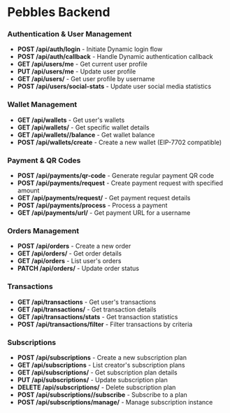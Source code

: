 # Pebbles Backend

### Authentication & User Management

- **POST /api/auth/login** - Initiate Dynamic login flow
- **POST /api/auth/callback** - Handle Dynamic authentication callback
- **GET /api/users/me** - Get current user profile
- **PUT /api/users/me** - Update user profile
- **GET /api/users/** - Get user profile by username
- **POST /api/users/social-stats** - Update user social media statistics

### Wallet Management

- **GET /api/wallets** - Get user's wallets
- **GET /api/wallets/** - Get specific wallet details
- **GET /api/wallets//balance** - Get wallet balance
- **POST /api/wallets/create** - Create a new wallet (EIP-7702 compatible)

### Payment & QR Codes

- **POST /api/payments/qr-code** - Generate regular payment QR code
- **POST /api/payments/request** - Create payment request with specified amount
- **GET /api/payments/request/** - Get payment request details
- **POST /api/payments/process** - Process a payment
- **GET /api/payments/url/** - Get payment URL for a username

### Orders Management

- **POST /api/orders** - Create a new order
- **GET /api/orders/** - Get order details
- **GET /api/orders** - List user's orders
- **PATCH /api/orders/** - Update order status

### Transactions

- **GET /api/transactions** - Get user's transactions
- **GET /api/transactions/** - Get transaction details
- **GET /api/transactions/stats** - Get transaction statistics
- **POST /api/transactions/filter** - Filter transactions by criteria

### Subscriptions

- **POST /api/subscriptions** - Create a new subscription plan
- **GET /api/subscriptions** - List creator's subscription plans
- **GET /api/subscriptions/** - Get subscription plan details
- **PUT /api/subscriptions/** - Update subscription plan
- **DELETE /api/subscriptions/** - Delete subscription plan
- **POST /api/subscriptions//subscribe** - Subscribe to a plan
- **POST /api/subscriptions/manage/** - Manage subscription instance